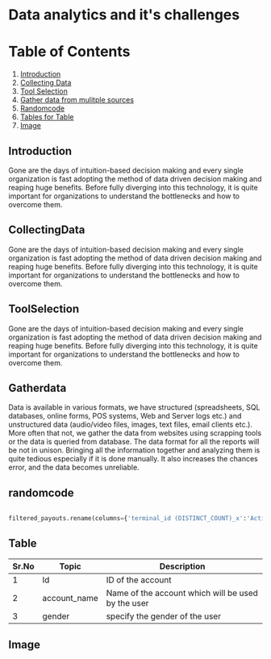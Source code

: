 # Data analytics and it's challenges

# Table of Contents

1. [Introduction](#introduction)
2. [Collecting Data](#collectingdata)
3. [Tool Selection](#toolselection)
4. [Gather data from mulitple sources](Gatherdata)
7. [Randomcode](#randomcode)
8. [Tables for Table](#table)
9. [Image](#image)


## Introduction
Gone are the days of intuition-based decision making and every single organization is fast adopting the method of data driven decision making and reaping huge benefits. Before fully diverging into this technology, it is quite important for organizations to understand the bottlenecks and how to overcome them.

## CollectingData

Gone are the days of intuition-based decision making and every single organization is fast adopting the method of data driven decision making and reaping huge benefits. Before fully diverging into this technology, it is quite important for organizations to understand the bottlenecks and how to overcome them.

## ToolSelection

  Gone are the days of intuition-based decision making and every single organization is fast adopting the method of data driven decision making and reaping huge benefits. Before fully diverging into this technology, it is quite important for organizations to understand the bottlenecks and how to overcome them.

## Gatherdata

Data is available in various formats, we have structured (spreadsheets, SQL databases, online forms, POS systems, Web and Server logs etc.) and unstructured data (audio/video files, images, text files, email clients etc.). More often that not, we gather the data from websites using scrapping tools or the data is queried from database. The data format for all the reports will be not in unison. Bringing all the information together and analyzing them is quite tedious especially if it is done manually. It also increases the chances error, and the data becomes unreliable.


## randomcode

```python

filtered_payouts.rename(columns={'terminal_id (DISTINCT_COUNT)_x':'Active', 'terminal_id (DISTINCT_COUNT)_y':'Total Terminals', 'deposit (SUM)':'Deposits', 'Disbursment (SUM)':'Disbursements', 'pay_amt (SUM)':'Payouts'},errors='raise',inplace='True')
```

## Table

|Sr.No|Topic|Description|
|---|---|---|
|1    | Id   |  ID of the account |
|2   | account_name  |  Name of the account which will be used by the user |
|3   |gender    |  specify the gender of the user |

## Image
